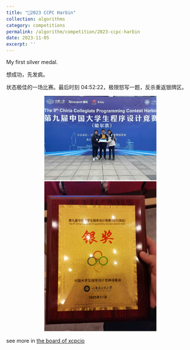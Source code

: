 ```yaml
---
title: "🥈2023 CCPC Harbin"
collection: algorithms
category: competitions
permalink: /algorithm/competition/2023-ccpc-harbin
date: 2023-11-05
excerpt: ''
---
```


My first silver medal.

想成功，先发疯。

状态极佳的一场比赛。最后时刻 04:52:22，极限怒写一题，反杀重返银牌区。

<div align="center">
    <img src="/images/acm/2023-ccpc-harbin-team.jpg" width="300"><br>
    <img src="/images/acm/2023-ccpc-harbin-medal.jpg" width="300"><br>
</div>

see more in [the board of xcpcio](https://board.xcpcio.com/ccpc/9th/harbin)
